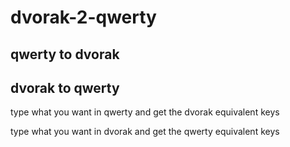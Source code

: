 # dvorak-2-qwerty
## qwerty to dvorak
## dvorak to qwerty

type what you want in qwerty and get the dvorak equivalent keys

type what you want in dvorak and get the qwerty equivalent keys

